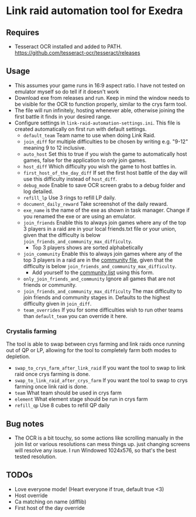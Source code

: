 # Link raid automation tool for Exedra

## Requires

* Tesseract OCR installed and added to PATH. <https://github.com/tesseract-ocr/tesseract/releases>

## Usage

* This assumes your game runs in 16:9 aspect ratio. I have not tested on emulator myself so do tell if it doesn't work
* Download exe from releases and run. Keep in mind the window needs to be visible for the OCR to function properly, similar to the crys farm tool.
* The file will run infinitely, hosting whenever able, otherwise joining the first battle it finds in your desired range.
* Configure settings in `link-raid-automation-settings.ini`. This file is created automatically on first run with default settings.
  * ``default_team`` Team name to use when doing Link Raid.
  * ``join_diff`` for multiple difficulties to be chosen by writing e.g. "9-12" meaning 9 to 12 inclusive.  
  * ``auto_host`` Set this to true if you wish the game to automatically host games, false for the application to only join games.
  * ``host_diff`` Which difficulty you wish the game to host battles in.
  * ``first_host_of_the_day_diff`` If set the first host battle of the day will use this difficulty instead of ``host_diff``.
  * ``debug_mode`` Enable to save OCR screen grabs to a debug folder and log detailed.
  * ``refill_lp`` Use 3 rings to refill LP daily.
  * ``document_daily_reward`` Take screenshot of the daily reward.
  * ``exe_name`` is the name of the exe as shown in task manager. Change if you renamed the exe or are using an emulator.
  * ``join_friends`` Enable this to always join games where any of the top 3 players in a raid are in your local friends.txt file or your union, given that the difficulty is below ``join_friends_and_community_max_difficulty``.
    * Top 3 players shows are sorted alphabetically
  * ``join_community`` Enable this to always join games where any of the top 3 players in a raid are in the [community file](https://github.com/thefrozenfishy/exedra-link-raid-automation/blob/main/community.txt), given that the difficulty is below ``join_friends_and_community_max_difficulty``.
    * Add yourself to the [community list](https://thefrozenfishy.github.io/exedra-dmg-calc/#/link-raid) using this form.
  * ``only_join_friends_and_community`` Ignore all games that are not friends or community.
  * ``join_friends_and_community_max_difficulty`` The max difficulty to join friends and community stages in. Defaults to the highest difficulty given in ``join_diff``.
  * ``team_overrides`` If you for some difficulties wish to run other teams than ``default_team`` you can override it here.

### Crystalis farming

The tool is able to swap between crys farming and link raids once running out of QP or LP, allowing for the tool to completely farm both modes to depletion.

* ``swap_to_crys_farm_after_link_raid`` If you want the tool to swap to link raid once crys farming is done.
* ``swap_to_link_raid_after_crys_farm`` If you want the tool to swap to crys farming once link raid is done.
* ``team`` What team should be used in crys farm
* ``element`` What element stage should be run in crys farm
* ``refill_qp`` Use 8 cubes to refill QP daily

## Bug notes

* The OCR is a bit touchy, so some actions like scrolling manually in the join list or various resolutions can mess things up. just changing screens will resolve any issue. I run Windowed 1024x576, so that's the best tested resolution.

## TODOs

* Love everyone mode! (Heart everyone if true, default true <3)
* Host override
* Ca matching on name (difflib)
* First host of the day override
